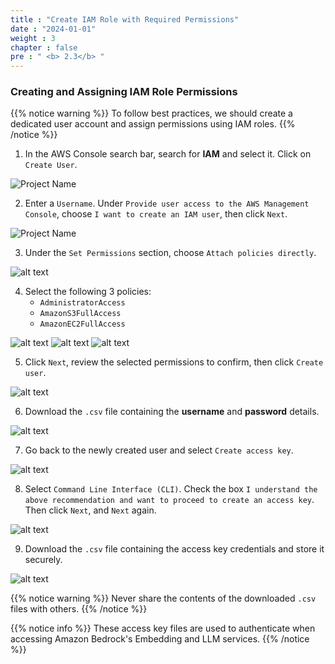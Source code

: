 ```yaml
---
title : "Create IAM Role with Required Permissions"
date : "2024-01-01"
weight : 3
chapter : false
pre : " <b> 2.3</b> "
---
```


### Creating and Assigning IAM Role Permissions

{{% notice warning %}}
To follow best practices, we should create a dedicated user account and assign permissions using IAM roles.
{{% /notice %}}

1. In the AWS Console search bar, search for **IAM** and select it. Click on `Create User`.

![Project Name](/images/2.prerequisite/2.13.png)

2. Enter a `Username`. Under `Provide user access to the AWS Management Console`, choose `I want to create an IAM user`, then click `Next`.

![Project Name](/images/2.prerequisite/2.14.png)

3. Under the `Set Permissions` section, choose `Attach policies directly`.

![alt text](/images/2.prerequisite/2.15.png)

4. Select the following 3 policies:
   - `AdministratorAccess`
   - `AmazonS3FullAccess`
   - `AmazonEC2FullAccess`

![alt text](/images/2.prerequisite/2.16.png)
![alt text](/images/2.prerequisite/2.17.png)
![alt text](/images/2.prerequisite/2.18.png)

5. Click `Next`, review the selected permissions to confirm, then click `Create user`.

![alt text](/images/2.prerequisite/2.19.png)

6. Download the `.csv` file containing the **username** and **password** details.

![alt text](/images/2.prerequisite/2.20.png)

7. Go back to the newly created user and select `Create access key`.

![alt text](/images/2.prerequisite/2.21.png)

8. Select `Command Line Interface (CLI)`. Check the box `I understand the above recommendation and want to proceed to create an access key`. Then click `Next`, and `Next` again.

![alt text](/images/2.prerequisite/2.22.png)

9. Download the `.csv` file containing the access key credentials and store it securely.

![alt text](/images/2.prerequisite/2.23.png)

{{% notice warning %}}
Never share the contents of the downloaded `.csv` files with others.
{{% /notice %}}

{{% notice info %}}
These access key files are used to authenticate when accessing Amazon Bedrock's Embedding and LLM services.
{{% /notice %}}
